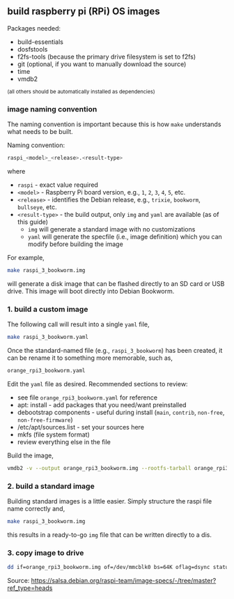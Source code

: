 ## build raspberry pi (RPi) OS images

Packages needed:
- build-essentials
- dosfstools
- f2fs-tools (because the primary drive filesystem is set to f2fs)
- git (optional, if you want to manually download the source)
- time
- vmdb2

<sup>(all others should be automatically installed as dependencies)</sup>

### image naming convention

The naming convention is important because this is how `make` understands what needs to be built.

Naming convention:
```bash
raspi_<model>_<release>.<result-type>
```
where
- `raspi` - exact value required
- `<model>` - Raspberry Pi board version, e.g., `1`, `2`, `3`, `4`, `5`, etc.
- `<release>` - identifies the Debian release, e.g., `trixie`, `bookworm`, `bullseye`, etc.
- `<result-type>` - the build output, only `img` and `yaml` are available (as of this guide)
  - `img` will generate a standard image with no customizations
  - `yaml` will generate the specfile (i.e., image definition) which you can modify before building the image

For example,
```bash
make raspi_3_bookworm.img
```
will generate a disk image that can be flashed directly to an SD card or USB drive. This image will boot directly into Debian Bookworm.

### 1. build a custom image

The following call will result into a single `yaml` file,
```bash
make raspi_3_bookworm.yaml
```

Once the standard-named file (e.g., `raspi_3_bookworm`) has been created, it can be rename it to something more memorable, such as,
```bash
orange_rpi3_bookworm.yaml
```

Edit the `yaml` file as desired. Recommended sections to review:
- see file `orange_rpi3_bookworm.yaml` for reference
- apt: install - add packages that you need/want preinstalled
- debootstrap components - useful during install (`main`, `contrib`, `non-free`, `non-free-firmware`)
- /etc/apt/sources.list - set your sources here
- mkfs (file system format)
- review everything else in the file

Build the image,
```bash
vmdb2 -v --output orange_rpi3_bookworm.img --rootfs-tarball orange_rpi3_bookworm.tar.gz --log orange_rpi3_bookworm.log orange_rpi3_bookworm.yaml
```

### 2. build a standard image

Building standard images is a little easier. Simply structure the raspi file name correctly and,
```bash
make raspi_3_bookworm.img
```
this results in a ready-to-go `img` file that can be written directly to a dis.

### 3. copy image to drive

```bash
dd if=orange_rpi3_bookworm.img of=/dev/mmcblk0 bs=64K oflag=dsync status=progressm
```

Source: https://salsa.debian.org/raspi-team/image-specs/-/tree/master?ref_type=heads
